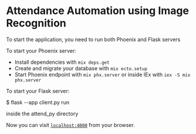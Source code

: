 # Attendance Automation using Image Recognition

To start the application, you need to run both Phoenix and Flask servers

To start your Phoenix server:

  * Install dependencies with `mix deps.get`
  * Create and migrate your database with `mix ecto.setup`
  * Start Phoenix endpoint with `mix phx.server` or inside IEx with `iex -S mix phx.server`
  
To start your Flask server:
  
  $ flask --app client.py run
  
  inside the attend_py directory


Now you can visit [`localhost:4000`](http://localhost:4000) from your browser.
